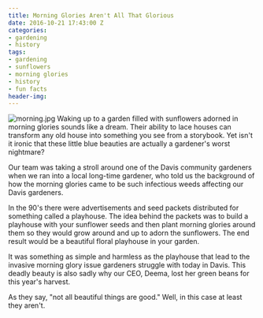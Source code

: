 ```yaml
---
title: Morning Glories Aren't All That Glorious
date: 2016-10-21 17:43:00 Z
categories:
- gardening
- history
tags:
- gardening
- sunflowers
- morning glories
- history
- fun facts
header-img: 
---
```


![morning.jpg](/uploads/morning.jpg)
Waking up to a garden filled with sunflowers adorned in morning glories sounds like a dream. Their ability to lace houses can transform any old house into something you see from a storybook. Yet isn't it ironic that these little blue beauties are actually a gardener's worst nightmare?

Our team was taking a stroll around one of the Davis community gardeners when we ran into a local long-time gardener, who told us the background of how the morning glories came to be such infectious weeds affecting our Davis gardeners. 

In the 90's there were advertisements and seed packets distributed for something called a playhouse. The idea behind the packets was to build a playhouse with your sunflower seeds and then plant morning glories around them so they would grow around and up to adorn the sunflowers. The end result would be a beautiful floral playhouse in your garden. 

It was something as simple and harmless as the playhouse that lead to the invasive morning glory issue gardeners struggle with today in Davis. This deadly beauty is also sadly why our CEO, Deema, lost her green beans for this year's harvest.

As they say, "not all beautiful things are good." Well, in this case at least they aren't.